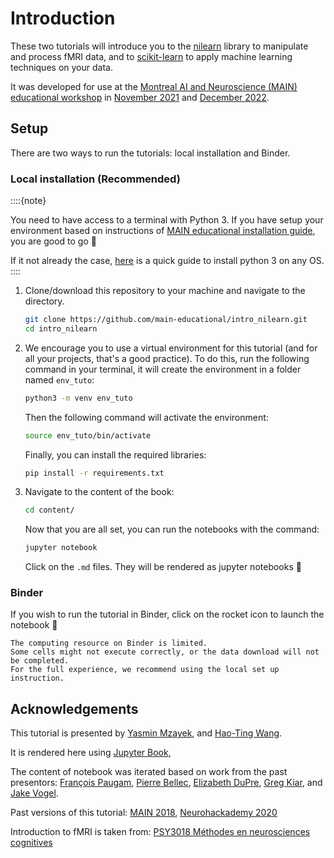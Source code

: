 # Introduction

These two tutorials will introduce you to the [nilearn](https://nilearn.github.io/stable/index.html) 
library to manipulate and process fMRI data, and to [scikit-learn](https://scikit-learn.org/stable/) 
to apply machine learning techniques on your data.

It was developed for use at the [Montreal AI and Neuroscience (MAIN) 
educational workshop](https://main-educational.github.io) in [November 2021](https://www.main2021.org/) and [December 2022](https://www.main2022.org).

## Setup

There are two ways to run the tutorials: local installation and Binder.

### Local installation (Recommended)

::::{note}

You need to have access to a terminal with Python 3. 
If you have setup your environment based on instructions of [MAIN educational installation guide](https://main-educational.github.io/installation.html), you are good to go 🎉

If it not already the case, 
[here](https://realpython.com/installing-python/#how-to-check-your-python-version-on-windows) 
is a quick guide to install python 3 on any OS.
::::

1. Clone/download this repository to your machine and navigate to the directory.

    ```bash
    git clone https://github.com/main-educational/intro_nilearn.git
    cd intro_nilearn
    ```

2. We encourage you to use a virtual environment for this tutorial 
    (and for all your projects, that's a good practice). 
    To do this, run the following command in your terminal, it will create the
    environment in a folder named `env_tuto`:

    ```bash
    python3 -m venv env_tuto
    ```
    Then the following command will activate the environment:

    ```bash
    source env_tuto/bin/activate
    ```

    Finally, you can install the required libraries:

    ```bash
    pip install -r requirements.txt
    ```

3. Navigate to the content of the book:
    ```bash
    cd content/
    ```

    Now that you are all set, you can run the notebooks with the command:

    ```bash
    jupyter notebook
    ```
    Click on the `.md` files. They will be rendered as jupyter notebooks 🎉

### Binder 

If you wish to run the tutorial in Binder, click on the rocket icon to launch the notebook 🚀

```{warning}
The computing resource on Binder is limited. 
Some cells might not execute correctly, or the data download will not be completed.
For the full experience, we recommend using the local set up instruction.
```

## Acknowledgements

This tutorial is presented by 
[Yasmin Mzayek](https://github.com/ymzayek),
and [Hao-Ting Wang](https://github.com/htwangtw).

It is rendered here using [Jupyter Book](https://github.com/jupyter/jupyter-book),
<!-- with compute infrastructure provided by the [Canadian Open Neuroscience Platform (CONP)](http://conp.ca). -->

The content of notebook was iterated based on work from the past presentors:
[François Paugam](https://github.com/FrancoisPgm),
[Pierre Bellec](https://simexp.github.io/lab-website/),
[Elizabeth DuPre](https://elizabeth-dupre.com),
[Greg Kiar](http://gkiar.me),
and [Jake Vogel](https://scholar.google.ca/citations?user=1m6yqlwAAAAJ&hl=en).

Past versions of this tutorial:
[MAIN 2018](https://brainhack101.github.io/introML-book/intro), 
[Neurohackademy 2020](https://emdupre.github.io/nha2020-nilearn/01-data-structures.html)

Introduction to fMRI is taken from:
[PSY3018 Méthodes en neurosciences cognitives](https://psy3018.github.io/intro.html)
